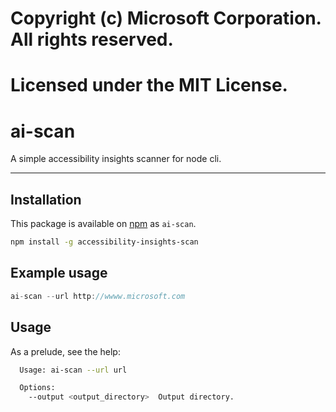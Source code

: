 # Copyright (c) Microsoft Corporation. All rights reserved.

# Licensed under the MIT License.

# ai-scan

A simple accessibility insights scanner for node cli.

---

## Installation

This package is available on [npm](http://npmjs.com) as `ai-scan`.

```sh
npm install -g accessibility-insights-scan
```

## Example usage

```javascript
ai-scan --url http://wwww.microsoft.com
```

## Usage

As a prelude, see the help:

```sh
  Usage: ai-scan --url url

  Options:
    --output <output_directory>  Output directory.
```
